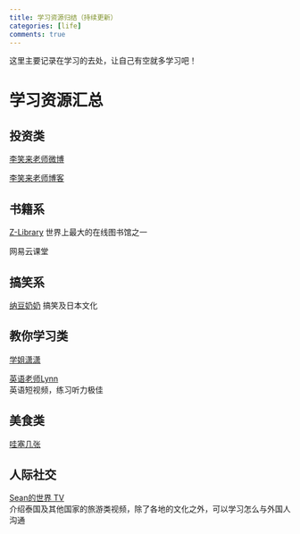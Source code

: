 ```yaml
---
title: 学习资源归结（持续更新）
categories: [life]
comments: true
---
```


这里主要记录在学习的去处，让自己有空就多学习吧！

# 学习资源汇总

## 投资类

[李笑来老师微博](https://weibo.com/u/1576218000/) 

[李笑来老师博客](http://lixiaolai.com/) 

## 书籍系

[Z-Library](https://zh.hk1lib.org/)
世界上最大的在线图书馆之一

网易云课堂

## 搞笑系

[纳豆奶奶](https://space.bilibili.com/6574487)
搞笑及日本文化

## 教你学习类

[学姐潇潇](https://space.bilibili.com/24919812)

[英语老师Lynn](https://space.bilibili.com/1543986290)  
英语短视频，练习听力极佳

## 美食类

[哇塞几张](https://space.bilibili.com/485704862)

## 人际社交

[Sean的世界 TV](https://www.youtube.com/channel/UCPmbIdXZzLDHNR0PejH0iEQ)  
介绍泰国及其他国家的旅游类视频，除了各地的文化之外，可以学习怎么与外国人沟通
